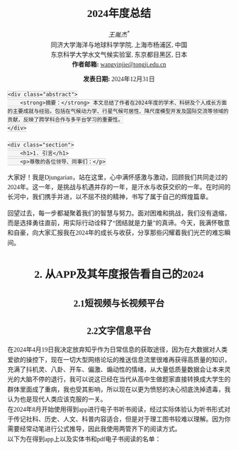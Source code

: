 <html lang="zh">
<head>
    <meta charset="UTF-8">
    <meta name="viewport" content="width=device-width, initial-scale=1.0">
    <title>2024年度总结</title>
    <style>
        body {
            font-family: serif;
            padding: 20px;
            line-height: 1.6;
        }
        h1, h2, h3 {
            text-align: center;
        }
        h1 {
            font-size: 24px;
            margin-top: 20px;
        }
        h2 {
            font-size: 20px;
            margin-top: 30px;
        }
        h3 {
            font-size: 18px;
            margin-top: 20px;
        }
        .author {
            text-align: center;
            font-style: italic;
        }
        .affiliation {
            text-align: center;
            font-size: 14px;
            margin-bottom: 10px;
        }
        .abstract {
            border: 1px solid #ccc;
            padding: 10px;
            margin: 20px 0;
            background-color: #f9f9f9;
        }
        .section {
            margin-top: 40px;
        }
        footer {
            margin-top: 50px;
            text-align: center;
            font-size: 12px;
            color: #777;
        }
        code {
            background-color: #f5f5f5;
            border: 1px solid #ccc;
            padding: 2px 4px;
            font-family: monospace;
        }
    </style>
</head>
<body>
    <h1>2024年度总结</h1>
    <div class="author">王胤杰<sup>*</sup></div>
    <div class="affiliation">
        同济大学海洋与地球科学学院, 上海市杨浦区, 中国<br>
        东京科学大学水文气候实验室, 东京都目黑区, 日本<br>
        <strong>作者邮箱:</strong> <a href="mailto:wangyinjie@tongji.edu.cn">wangyinjie@tongji.edu.cn </a>
            </div>
    <div class="affiliation"><strong>发表日期:</strong> 2024年12月31日</div>

    <div class="abstract">
        <strong>摘要：</strong> 本文总结了作者在2024年度的学术、科研及个人成长方面的主要成就与经验。包括在气候动力学、行星气候可居性、降尺度模型开发及国际交流等领域的贡献，反映了跨学科合作与多平台学习的重要性。
    </div>

    <div class="section">
        <h1>1. 引言</h1>
        <p>尊敬的各位领导、同事们：</p>

<p>大家好！我是Djungarian，站在这里，心中满怀感激与激动，回顾我们共同走过的2024年。这一年，是挑战与机遇并存的一年，是汗水与收获交织的一年。在时间的长河中，我们携手并进，以不屈不挠的精神，书写了属于自己的辉煌篇章。
</p>
<p>回望过去，每一步都凝聚着我们的智慧与努力。面对困难和挑战，我们没有退缩，而是选择勇往直前，用实际行动诠释了“团结就是力量”的真谛。今天，我满怀敬意和自豪，向大家汇报我在2024年的成长与收获，分享那些闪耀着我们光芒的难忘瞬间。
</p>
    </div>
    <div class="section">
    <h1>2. 从APP及其年度报告看自己的2024</h1>
        <h2>2.1短视频与长视频平台</h2>
        <h2>2.2文字信息平台</h2>
在2024年4月19日我决定放弃知乎作为日常信息的获取途径，因为在大数据对人类爱欲的操控下，现在一切大型网络论坛的推送信息流里很难再获得高质量的知识，充满了抖机灵、八卦、开车、偏激、煽动性的情绪，从大量低质量数据会让本来灵光的大脑不停的退行，我可以说这已经在当代从高中生做题家直接转换成大学生的群体里面成了重病，我也受其影响，所以现在以更为愤怒的决心彻底洗掉遗毒，我认为也是现代人类应该克服的一关。<br>
在2024年8月开始使用得到app进行电子书听书阅读，经过实际体验认为听书形式对于传记社科、历史、人文、科普内容适合，但是对于理工图书较难以理解。因为你需要经常动笔进行公式推导，因此我使用两管齐下的阅读方式。<br>
以下为在得到app上以及实体书和pdf电子书阅读的名单：
<head>
    <meta charset="UTF-8">
    <meta name="viewport" content="width=device-width, initial-scale=1.0">
    <title>本年度阅读书籍汇总</title>
    <style>
        /* 表格专用容器 */
        .table-container {
            width: 100%;
            display: flex;
            justify-content: center; /* 水平居中 */
            align-items: center; /* 垂直居中 */
            margin: 10px 0;
            overflow-x: auto; /* 防止内容溢出 */
        }

        .table-container table {
            width: 90%; /* 表格宽度减少 */
            max-width: 800px; /* 最大宽度更小 */
            border-collapse: collapse;
            table-layout: fixed;
            font-size: 12px; /* 字体缩小 */
            line-height: 1.1; /* 行距更紧凑 */
        }

        .table-container th,
        .table-container td {
            border: 1px solid #000;
            padding: 2px 4px; /* 单元格内边距更小 */
            text-align: left;
            word-wrap: break-word;
            word-break: break-word;
        }

        .table-container th {
            background-color: #f4f4f4;
            font-size: 12px; /* 表头字体稍小 */
        }

        /* 滚动条美化 */
        .table-container::-webkit-scrollbar {
            height: 6px;
        }

        .table-container::-webkit-scrollbar-track {
            background: #f1f1f1;
        }

        .table-container::-webkit-scrollbar-thumb {
            background: #888;
            border-radius: 3px;
        }

        .table-container::-webkit-scrollbar-thumb:hover {
            background: #555;
        }
    </style>
</head>
<body>
    <div class="table-container">
    <table>
        <thead>
            <tr>
                <th>序号</th>
                <th>中文名</th>
                <th>副标题</th>
                <th>作者</th>
                <th>出版社</th>
                <th>原作名</th>
                <th>译者</th>
            </tr>
        </thead>
        <tbody>
            <tr>
                <td>1</td>
                <td>探路之役：1978—1992年的中国经济改革</td>
                <td></td>
                <td>萧冬连</td>
                <td>社会科学文献出版社</td>
                <td></td>
                <td></td>
            </tr>
            <tr>
                <td>2</td>
                <td>控制论</td>
                <td>或动物与机器的控制和通信的科学</td>
                <td>[美] 诺伯特·维纳</td>
                <td>商务印书馆</td>
                <td>Cybernetics: or the Control and Communication in the Animal and the Machine</td>
                <td>王文浩</td>
            </tr>
            <tr>
                <td>3</td>
                <td>小镇喧嚣</td>
                <td>一个乡镇政治运作的演绎与阐释</td>
                <td>吴毅</td>
                <td>生活·读书·新知三联书店</td>
                <td></td>
                <td></td>
            </tr>
            <tr>
                <td>4</td>
                <td>现象学入门</td>
                <td>胡塞尔的认识批判</td>
                <td>何涛</td>
                <td>社会科学文献出版社</td>
                <td></td>
                <td></td>
            </tr>
            <tr>
                <td>5</td>
                <td>论中国</td>
                <td></td>
                <td>[美] 亨利·基辛格</td>
                <td>中信出版社</td>
                <td>On China</td>
                <td>胡利平 / 林华</td>
            </tr>
            <tr>
                <td>6</td>
                <td>爱欲与文明</td>
                <td></td>
                <td>[美] 赫伯特·马尔库塞</td>
                <td>上海译文出版社</td>
                <td></td>
                <td>黄勇 / 薛民</td>
            </tr>
            <tr>
                <td>7</td>
                <td>精神分析引论</td>
                <td></td>
                <td>[奥] 西格蒙德·弗洛伊德</td>
                <td>上海译文出版社</td>
                <td></td>
                <td>黄珊</td>
            </tr>
            <tr>
                <td>8</td>
                <td>寻找宜居行星</td>
                <td></td>
                <td>James Kasting</td>
                <td>上海教育出版社</td>
                <td>How to Find a Habitable Planet</td>
                <td>郑永春 / 刘晗</td>
            </tr>
            <tr>
                <td>9</td>
                <td>辩证唯物主义原理-第三版</td>
                <td></td>
                <td>萧前</td>
                <td>北京师范大学出版社</td>
                <td></td>
                <td></td>
            </tr>
            <tr>
                <td>10</td>
                <td>娱乐至死</td>
                <td></td>
                <td>[美] 尼尔·波兹曼</td>
                <td>中信出版社</td>
                <td>Amusing Ourselves to Death: Public Discourse in the Age of Show Business</td>
                <td>章艳</td>
            </tr>
            <tr>
                <td>11</td>
                <td>科学哲学视野中的复杂系统与模拟方法</td>
                <td></td>
                <td>齐磊磊</td>
                <td>中国社会科学出版社</td>
                <td></td>
                <td></td>
            </tr>
            <tr>
                <td>12</td>
                <td>我们时代的神经症人格</td>
                <td></td>
                <td>[德] 卡伦·霍妮</td>
                <td>上海文化出版社</td>
                <td></td>
                <td>郑世彦</td>
            </tr>
            <tr>
                <td>13</td>
                <td>个体心理学</td>
                <td></td>
                <td>[奥] 阿尔弗雷德·阿德勒</td>
                <td>湖南文艺出版社</td>
                <td>The Practice and Theory of Individual Psychology</td>
                <td>谢海伦 / 王明霞 / 张倩倩</td>
            </tr>
            <tr>
                <td>14</td>
                <td>爱的艺术</td>
                <td></td>
                <td>[美] 艾里希·弗洛姆</td>
                <td>人民文学出版社</td>
                <td></td>
                <td>刘福堂</td>
            </tr>
            <tr>
                <td>15</td>
                <td>筚路维艰</td>
                <td>中国社会主义路径的五次选择</td>
                <td>萧冬连</td>
                <td>社会科学文献出版社</td>
                <td></td>
                <td></td>
            </tr>
            <tr>
                <td>16</td>
                <td>置身事内</td>
                <td>中国政府与经济发展</td>
                <td>兰小欢</td>
                <td>上海人民出版社</td>
                <td></td>
                <td></td>
            </tr>
            <tr>
                <td>17</td>
                <td>心理动机</td>
                <td>激发行动力的底层逻辑</td>
                <td>[瑞] 安吉拉·阿霍拉</td>
                <td>人民邮电出版社</td>
                <td></td>
                <td>邝慧玲</td>
            </tr>
            <tr>
                <td>18</td>
                <td>行星的秘密生活</td>
                <td>太阳系的秩序、混乱与独特性</td>
                <td>[英] 保罗·默丁</td>
                <td>浙江科学技术出版社</td>
                <td></td>
                <td>陈锐珊</td>
            </tr>
            <tr>
                <td>19</td>
                <td>县中的孩子</td>
                <td>中国县域教育生态</td>
                <td>林小英</td>
                <td>上海人民出版社</td>
                <td></td>
                <td></td>
            </tr>
            <tr>
                <td>20</td>
                <td>性心理学</td>
                <td></td>
                <td>[英] 哈夫洛克·霭理士</td>
                <td>国际文化出版公司</td>
                <td></td>
                <td>潘光旦</td>
            </tr>
            <tr>
                <td>21</td>
                <td>地球的故事</td>
                <td>从一粒星尘到充满生命的世界，45亿年的地球演化史诗</td>
                <td>[美] 罗伯特·哈森</td>
                <td>中信出版集团</td>
                <td>The Story of Earth</td>
                <td>刘小鸥</td>
            </tr>
            <tr>
                <td>22</td>
                <td>混沌</td>
                <td>开创一门新科学</td>
                <td>[美] 詹姆斯·格雷克</td>
                <td>图灵｜人民邮电出版社</td>
                <td>Chaos: Making a New Science</td>
                <td>楼伟珊</td>
            </tr>
            <tr>
                <td>23</td>
                <td>毛泽东选集第一卷</td>
                <td></td>
                <td>毛泽东</td>
                <td>人民出版社</td>
                <td></td>
                <td></td>
            </tr>
            <tr>
                <td>24</td>
                <td>科学社会主义基础理论研究</td>
                <td></td>
                <td>秦宣</td>
                <td>北京师范大学出版社</td>
                <td></td>
                <td></td>
            </tr>
            <tr>
                <td>25</td>
                <td>探索者的海洋</td>
                <td>斯托梅尔自传</td>
                <td>[美]亨利·斯托梅尔</td>
                <td>海洋出版社</td>
                <td>The Sea of Beholder</td>
                <td>贾复、黄瑞新</td>
            </tr>
            <tr>
                <td>26</td>
                <td>君主论</td>
                <td></td>
                <td>[意]尼可罗·马基亚维利</td>
                <td>中华书局</td>
                <td>The Prince</td>
                <td>吕健忠</td>
            </tr>
        </tbody>
    </table>
    </div>
</body>
<h2>2.3社交媒体平台</h2>
<body>
    <footer>
        <p>* 通讯作者</p>
        <p>版权所有 © 2024 王胤杰</p>
    </footer>
</body>
</html>


# 从APP及其年度报告看自己的2024

## 视讯内容的变化
1.彻底摆脱了短视频成瘾性，

